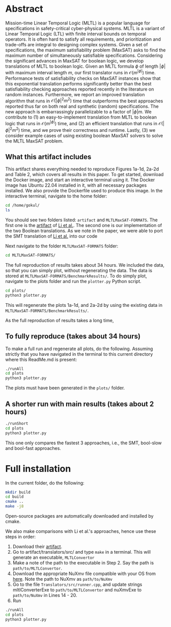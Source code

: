 # Abstract

Mission-time Linear Temporal Logic (MLTL) is a popular language for specifications in safety-critical cyber-physical systems. MLTL is a variant of Linear Temporal Logic (LTL) with finite interval bounds on temporal operators. It is often hard to satisfy all requirements, and prioritization and trade-offs are integral to designing complex systems. Given a set of specifications, the maximum satisfiability problem (MaxSAT) asks to find the maximum number of simultaneously satisfiable specifications. Considering the significant advances in MaxSAT for boolean logic, we develop translations of MLTL to boolean logic. Given an MLTL formula $\phi$ of length $|\phi|$ with maximum interval length $m$, our first translator runs in $\mathcal O(m^{|\phi|})$ time. Performance tests of satisfiability checks on MaxSAT instances show that this exponential translation performs significantly better than the best satisfiability checking approaches reported recently in the literature on random instances. Furthermore, we report an improved translation algorithm that runs in $\mathcal O(|\phi|^2m^2)$ time that outperforms the best approaches reported thus far on both real and synthetic (random) specifications. The new approach is embarrassingly parallelizable to a factor of $|\phi|m$. We contribute to (1) an easy-to-implement translation from MLTL to boolean logic that runs in $\mathcal O(m^{|\phi|})$ time, and (2) an efficient translation that runs in $\mathcal O(|\phi|^2m^2)$ time, and we prove their correctness and runtime. Lastly, (3) we consider example cases of using existing boolean MaxSAT solvers to solve the MLTL MaxSAT problem.

## What this artifact includes
This artifact shares everything needed to reproduce Figures 1a-1d, 2a-2d and Table 2, which covers all results in this paper. To get started, download the Docker image, and start an interactive terminal using it. The Docker image has Ubuntu 22.04 installed in it, with all necessary packages installed. We also provide the Dockerfile used to produce this image. In the interactive terminal, navigate to the home folder:
```bash
cd /home/gokul/
ls
```
You should see two folders listed: `artifact` and `MLTLMaxSAT-FORMATS`. The first one is the [artifact](https://temporallogic.org/research/CAV19/) of [Li et al.](https://link.springer.com/chapter/10.1007/978-3-030-25543-5_1). The second one is our implementation of the two Boolean translations. As we note in the paper, we were able to port the SMT translation of [Li et al.](https://link.springer.com/chapter/10.1007/978-3-030-25543-5_1) into our code 

Next navigate to the folder `MLTLMaxSAT-FORMATS` folder:
```bash
cd MLTLMaxSAT-FORMATS/
```
The full reproduction of results takes about 34 hours. We included the data, so that you can simply plot, without regenerating the data. The data is stored at `MLTLMaxSAT-FORMATS/BenchmarkResults/`. To do simply plot, navigate to the plots folder and run the `plotter.py` Python script.
```bash
cd plots/
python3 plotter.py
```   
This will regenerate the plots 1a-1d, and 2a-2d by using the existing data in `MLTLMaxSAT-FORMATS/BenchmarkResults/`. 

As the full reproduction of results takes a long time,





## To fully reproduce (takes about 34 hours)
To make a full run and regenerate all plots, do the following. Assuming strictly that you have navigated in the terminal to this current directory where this ReadMe.md is present:
```bash
./runAll
cd plots
python3 plotter.py
```
The plots must have been generated in the `plots/` folder.

## A shorter run with main results (takes about 2 hours)
```bash
./runShort
cd plots
python3 plotter.py
``` 
This one only compares the fastest 3 approaches, i.e., the SMT, bool-slow and bool-fast approaches.

# Full installation

In the current folder, do the following:
```bash
mkdir build
cd build
cmake ..
make -j8
```
Open-source packages are automatically downloaded and installed by cmake.

We also make comparisons with Li et al.'s approaches, hence use these steps in order: 
1. Download their [artifact](https://temporallogic.org/research/CAV19/artifact.tar.xz). 
2. Go to artifact/translators/src/ and type `make` in a terminal. This will generate an executable, `MLTLConvertor`
3. Make a note of the path to the executable in Step 2. Say the path is `path/to/MLTLConvertor`.
4. Download the appropriate NuXmv file compatible with your OS from [here](https://nuxmv.fbk.eu/download.html). Note the path to NuXmv as `path/to/NuXmv`
4. Go to the file `Translators/src/runner.cpp`, and update strings mltlConverterExe to `path/to/MLTLConvertor` and nuXmvExe to `path/to/NuXmv` in Lines 14 - 20.
5. Run 
```bash
./runAll
cd plots
python3 plotter.py
```
